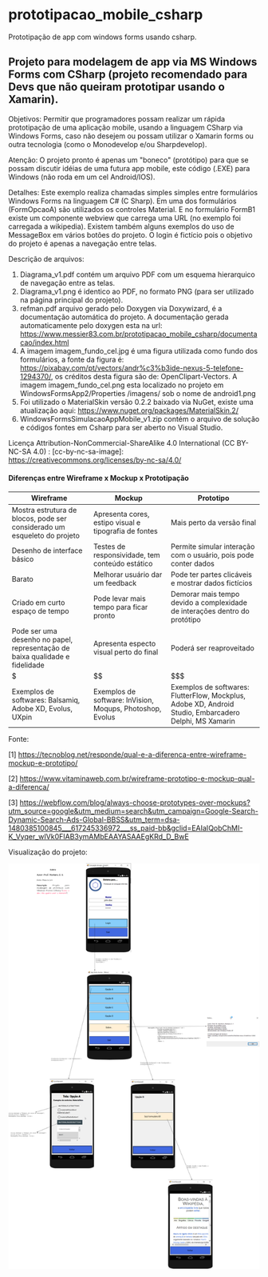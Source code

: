 # prototipacao_mobile_csharp
Prototipação de app com windows forms usando csharp.

## Projeto para modelagem de app via MS Windows Forms com CSharp (projeto recomendado para Devs que não queiram prototipar usando o Xamarin).

Objetivos: Permitir que programadores possam realizar um rápida prototipação de uma aplicação mobile, usando a linguagem CSharp via Windows Forms, caso não desejem ou possam utilizar o Xamarin forms ou outra tecnologia (como o Monodevelop e/ou Sharpdevelop).

Atenção: O projeto pronto é apenas um "boneco" (protótipo) para que se possam discutir idéias de uma futura app mobile, este código (.EXE) para Windows (não roda em um cel Android/IOS).

Detalhes: Este exemplo realiza chamadas simples simples entre formulários Windows Forms na linguagem C# (C Sharp). Em uma dos formulários (FormOpcaoA) são utilizados os controles Material. E no formulário FormB1 existe um componente webview que carrega uma URL (no exemplo foi carregada a wikipedia). Existem também alguns exemplos do uso de MessageBox em vários botões do projeto. O login é fictício pois o objetivo do projeto é apenas a navegação entre telas.

Descrição de arquivos:
1. Diagrama_v1.pdf contém um arquivo PDF com um esquema hierarquico de navegação entre as telas.
2. Diagrama_v1.png é identico ao PDF, no formato PNG (para ser utilizado na página principal do projeto).
3. refman.pdf arquivo gerado pelo Doxygen via Doxywizard, é a documentação automática do projeto. A documentação gerada automaticamente pelo doxygen esta na url: https://www.messier83.com.br/prototipacao_mobile_csharp/documentacao/index.html
4. A imagem imagem_fundo_cel.jpg é uma figura utilizada como fundo dos formulários, a fonte da figura é: 
https://pixabay.com/pt/vectors/andr%c3%b3ide-nexus-5-telefone-1294370/, os créditos desta figura são de: OpenClipart-Vectors. A imagem imagem_fundo_cel.png esta localizado no projeto em WindowsFormsApp2/Properties
/imagens/ sob o nome de android1.png
5. Foi utilizado o MaterialSkin versão 0.2.2 baixado via NuGet, existe uma atualização aqui: https://www.nuget.org/packages/MaterialSkin.2/
6. WindowsFormsSimulacaoAppMobile_v1.zip contém o arquivo de solução e códigos fontes em Csharp para ser aberto no Visual Studio.

Licença Attribution-NonCommercial-ShareAlike 4.0 International (CC BY-NC-SA 4.0) : [cc-by-nc-sa-image]: https://creativecommons.org/licenses/by-nc-sa/4.0/


#### Diferenças entre Wireframe x Mockup x Prototipação

| Wireframe  | Mockup | Prototipo |
| ------------- | ------------- | ------- |
| Mostra estrutura de blocos, pode ser considerado um esqueleto do projeto | Apresenta cores, estipo visual e tipografia de fontes | Mais perto da versão final |
| Desenho de interface básico  | Testes de responsividade, tem conteúdo estático | Permite simular interação com o usuário, pois pode conter dados |
| Barato  | Melhorar usuário dar um feedback | Pode ter partes clicáveis e mostrar dados fictícios |
| Criado em curto espaço de tempo | Pode levar mais tempo para ficar pronto | Demorar mais tempo devido a complexidade de interações dentro do protótipo |
| Pode ser uma desenho no papel, representação de baixa qualidade e fidelidade  | Apresenta especto visual perto do final | Poderá ser reaproveitado |
| $  | $$ | $$$ |
| Exemplos de softwares: Balsamiq, Adobe XD, Evolus, UXpin  | Exemplos de software: InVision, Moqups, Photoshop, Evolus | Exemplos de softwares: FlutterFlow, Mockplus, Adobe XD, Android Studio, Embarcadero Delphi, MS Xamarin |

Fonte:

[1] https://tecnoblog.net/responde/qual-e-a-diferenca-entre-wireframe-mockup-e-prototipo/

[2] https://www.vitaminaweb.com.br/wireframe-prototipo-e-mockup-qual-a-diferenca/

[3] https://webflow.com/blog/always-choose-prototypes-over-mockups?utm_source=google&utm_medium=search&utm_campaign=Google-Search-Dynamic-Search-Ads-Global-BBSS&utm_term=dsa-1480385100845___617245336972___ss_paid-bb&gclid=EAIaIQobChMI-K_Vyqer_wIVk0FIAB3ymAMbEAAYASAAEgKRd_D_BwE


Visualização do projeto:

![alt text](https://github.com/monteiro74/prototipacao_mobile_csharp/blob/main/Diagrama_v1.png)

